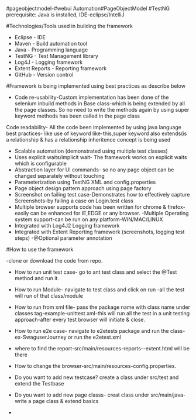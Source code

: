 #pageobjectmodel-#webui Automation#PageObjectModel #TestNG
prerequisite: Java is installed, IDE-eclipse/IntelliJ

#Technologies/Tools used in building the framework
- Eclipse - IDE
- Maven - Build automation tool
- Java - Programming language
- TestNG - Test Management library
- Log4J - Logging framework
- Extent Reports - Reporting framework
- GitHub - Version control

#Framework is being implemented using best practices as describe below
- Code re-usability-Custom implementation has been done of the selenium inbuild methods in Base class-which is being extended by all the page classes. So no need to write the methods again by using super keyword methods has been called in the page class

 Code readability- All the code been implemented by using java language best practices- like use of keyword like-this,super keyword also extends(is a relationship & has a relationship inheritence concept is being used
- Scalable automation (demonstrated using multiple test classes)
- Uses explicit waits/implicit wait- The framework works on explicit waits which is configurable
- Abstraction layer for UI commands- so no any page object can be changed separately without touching  
- Parameterization using TestNG XML and config.properties
- Page object design pattern approach using page factory
- Screenshot on failing test case-Demonstrates how to effectively capture Screenshots-by failing a case on Login.test class
- Multiple browser supports code has been written for chrome & firefox-easily can be enhanced for IE,EDGE or any browser.
-Multiple Operating system support-can be run on any platform-WIN/MAC/LINUX
- Integrated with Log4J2 Logging framework
- Integrated with Extent Reporting framework (screenshots, logging test steps)
-@Optional parameter annotation

#How to use the framework

-clone or  download the code from repo.

-  How to run unit test case- go to ant test class and select the @Test method and run it.
- How to run Module- navigate to test class and click on run -all the test will run of that class/module
- How to run from xml file- pass the package name with class name under classes tag-example-unittest.xml-this will run all the test in a unit testing approach-after every test browser will initiate & close.
- How to run e2e case- navigate to e2etests package and run the class-ex-SwaguserJourney or run the e2etest.xml
- where to find the report-src/main/resources-reports--extent.html will be there
- How to change the browser-src/main/resources-config.properties.
- Do you want to add new testcase? create a class under src/test and extend the Testbase
- Do you want to add new page classs- creat class under src/main/java- write a page class & extend basics


-
